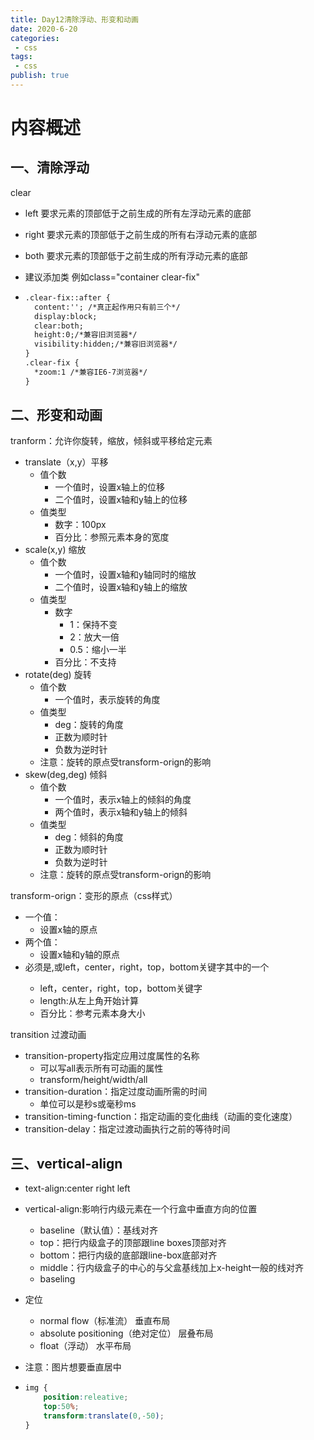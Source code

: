 ```yaml
---
title: Day12清除浮动、形变和动画
date: 2020-6-20
categories:
 - css
tags:
 - css
publish: true
---
```


<!-- more -->

# 内容概述

## 一、清除浮动

clear

- left 要求元素的顶部低于之前生成的所有左浮动元素的底部

- right 要求元素的顶部低于之前生成的所有右浮动元素的底部

- both 要求元素的顶部低于之前生成的所有浮动元素的底部

- 建议添加类 例如class="container clear-fix"

- ```Html
  .clear-fix::after {
  	content:''; /*真正起作用只有前三个*/
  	display:block;
  	clear:both;
  	height:0;/*兼容旧浏览器*/
  	visibility:hidden;/*兼容旧浏览器*/
  }
  .clear-fix {
  	*zoom:1 /*兼容IE6-7浏览器*/
  }
  ```

## 二、形变和动画

tranform：允许你旋转，缩放，倾斜或平移给定元素

- translate（x,y）平移
  - 值个数
    - 一个值时，设置x轴上的位移
    - 二个值时，设置x轴和y轴上的位移
  - 值类型
    - 数字：100px
    - 百分比：参照元素本身的宽度
- scale(x,y) 缩放
  - 值个数
    - 一个值时，设置x轴和y轴同时的缩放
    - 二个值时，设置x轴和y轴上的缩放
  - 值类型
    - 数字
      - 1：保持不变
      - 2：放大一倍
      - 0.5：缩小一半
    - 百分比：不支持
- rotate(deg) 旋转
  - 值个数
    - 一个值时，表示旋转的角度
  - 值类型
    - deg：旋转的角度
    - 正数为顺时针
    - 负数为逆时针
  - 注意：旋转的原点受transform-orign的影响
- skew(deg,deg) 倾斜
  - 值个数
    - 一个值时，表示x轴上的倾斜的角度
    - 两个值时，表示x轴和y轴上的倾斜
  - 值类型
    - deg：倾斜的角度
    - 正数为顺时针
    - 负数为逆时针
  - 注意：旋转的原点受transform-orign的影响

transform-orign：变形的原点（css样式）

- 一个值：
  - 设置x轴的原点
- 两个值：
  - 设置x轴和y轴的原点
- 必须是<length>,<percentage>或left，center，right，top，bottom关键字其中的一个
  - left，center，right，top，bottom关键字
  - length:从左上角开始计算
  - 百分比：参考元素本身大小

transition 过渡动画

- transition-property指定应用过度属性的名称
  - 可以写all表示所有可动画的属性
  - transform/height/width/all
- transition-duration：指定过度动画所需的时间
  - 单位可以是秒s或毫秒ms
- transition-timing-function：指定动画的变化曲线（动画的变化速度）
- transition-delay：指定过渡动画执行之前的等待时间





## 三、vertical-align

- text-align:center right left

- vertical-align:影响行内级元素在一个行盒中垂直方向的位置
  
  - baseline（默认值）：基线对齐
  - top：把行内级盒子的顶部跟line boxes顶部对齐
  - bottom：把行内级的底部跟line-box底部对齐
  - middle：行内级盒子的中心的与父盒基线加上x-height一般的线对齐
  - baseling
  
- 定位
  - normal flow（标准流） 垂直布局
  - absolute positioning（绝对定位） 层叠布局
  - float（浮动） 水平布局
  
- 注意：图片想要垂直居中

- ```css
  img {
      position:releative;
      top:50%;
      transform:translate(0,-50);
  }
  ```

  

